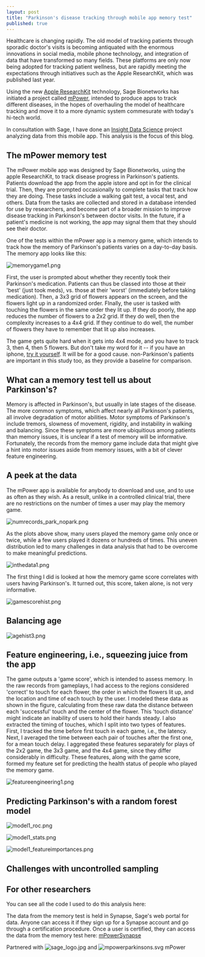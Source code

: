 ```yaml
---
layout: post
title: "Parkinson's disease tracking through mobile app memory test"
published: true
---
```









Healthcare is changing rapidly. The old model of tracking patients through sporadic doctor's visits is becoming antiquated with the enormous innovations in social media, mobile phone technology, and integration of data that have transformed so many fields. These platforms are only now being adopted for tracking patient wellness, but are rapidly meeting the expectations through initiatives such as the Apple ResearchKit, which was published last year. 

Using the new [Apple ResearchKit](http://www.apple.com/researchkit/ "iphone researchkit") technology, Sage Bionetworks has initiated a project called [mPower](http://parkinsonmpower.org/ "Mpower Parkinson's Site"), intended to produce apps to track different diseases, in the hopes of overhauling the model of healthcare tracking and move it to a more dynamic system commesurate with today's hi-tech world. 

In consultation with Sage, I have done an [Insight Data Science](http://insightdatascience.com/ "Insight Data Science") project analyzing data from this mobile app. This analysis is the focus of this blog.

##  The mPower memory test

The mPower mobile app was designed by Sage Bionetworks, using the apple ResearchKit, to track disease progress in Parkinson's patients. Patients download the app from the apple istore and opt in for the clinical trial. Then, they are prompted occasionally to complete tasks that track how they are doing. These tasks include a walking gait test, a vocal test, and others. Data from the tasks are collected and stored in a database intended for use by researchers, and become part of a broader mission to improve disease tracking in Parkinson's between doctor visits. In the future, if a patient's medicine is not working, the app may signal them that they should see their doctor. 

One of the tests within the mPower app is a memory game, which intends to track how the memory of Parkinson's patients varies on a day-to-day basis. The memory app looks like this:

![memorygame1.png]({{site.baseurl}}/images/memorygame1.png)

First, the user is prompted about whether they recently took their Parkinson's medication. Patients can thus be classed into those at their 'best' (just took meds), vs. those at their 'worst' (immediately before taking medication). Then, a 3x3 grid of flowers appears on the screen, and the flowers light up in a randomized order. FInally, the user is tasked with touching the flowers in the same order they lit up. If they do poorly, the app reduces the number of flowers to a 2x2 grid. If they do well, then the complexity increases to a 4x4 grid. If they continue to do well, the number of flowers they have to remember that lit up also increases. 

The game gets quite hard when it gets into 4x4 mode, and you have to track 3, then 4, then 5 flowers. But don't take my word for it -- if you have an iphone, [try it yourself](https://itunes.apple.com/us/app/parkinson-mpower-study-app/id972191200?mt=8 "mpower on itunes"). It will be for a good cause. non-Parkinson's patients are important in this study too, as they provide a baseline for comparison. 




##  What can a memory test tell us about Parkinson's?

Memory is affected in Parkinson's, but usually in late stages of the disease. The more common symptoms, which affect nearly all Parkinson's patients, all involve degradation of motor abilities. Motor symptoms of Parkinson's include tremors, slowness of movement, rigidity, and instability in walking and balancing. Since these symptoms are more ubiquitious among patients than memory issues, it is unclear if a test of memory will be informative. Fortunately, the records from the memory game include data that might give a hint into motor issues aside from memory issues, with a bit of clever feature engineering. 

##  A peek at the data

The mPower app is available for anybody to download and use, and to use as often as they wish. As a result, unlike in a controlled clinical trial, there are no restrictions on the number of times a user may play the memory game. 

![numrecords_park_nopark.png]({{site.baseurl}}/images/numrecords_park_nopark.png)

As the plots above show, many users played the memory game only once or twice, while a few users played it dozens or hundreds of times. This uneven distribution led to many challenges in data analysis that had to be overcome to make meaningful predictions.

![inthedata1.png]({{site.baseurl}}/images/inthedata1.png)

The first thing I did is looked at how the memory game score correlates with users having Parkinson's. It turned out, this score, taken alone, is not very informative.

![gamescorehist.png]({{site.baseurl}}/images/gamescorehist.png)

## Balancing age

![agehist3.png]({{site.baseurl}}/images/agehist3.png)


##  Feature engineering, i.e., squeezing juice from the app

The game outputs a 'game score', which is intended to assess memory. In the raw records from gameplays, I had access to the regions considered 'correct' to touch for each flower, the order in which the flowers lit up, and the location and time of each touch by the user. I modeled these data as shown in the figure, calculating from these raw data the distance between each 'successful' touch and the center of the flower. This 'touch distance' might indicate an inability of users to hold their hands steady. I also extracted the timing of touches, which I split into two types of features. First, I tracked the time before first touch in each game, i.e., the latency. Next, I averaged the time between each pair of touches after the first one, for a mean touch delay. I aggregated these features separately for plays of the 2x2 game, the 3x3 game, and the 4x4 game, since they differ considerably in difficulty. These features, along with the game score, formed my feature set for predicting the health status of people who played the memory game.

![featureengineering1.png]({{site.baseurl}}/images/featureengineering1.png)

##  Predicting Parkinson's with a random forest model

![model1_roc.png]({{site.baseurl}}/images/model1_roc.png)

![model1_stats.png]({{site.baseurl}}/images/model1_stats.png)

![model1_featureimportances.png]({{site.baseurl}}/images/model1_featureimportances.png)

##  Challenges with uncontrolled sampling

## For other researchers

You can see all the code I used to do this analysis here:

The data from the memory test is held in Synapse, Sage's web portal for data. Anyone can access it if they sign up for a Synapse account and go through a certification procedure. Once a user is certified, they can access the data from the memory test here: [mPowerSynapse](https://www.synapse.org/#!Synapse:syn4993293/wiki/ "mPower study data")



Partnered with ![sage_logo.jpg]({{site.baseurl}}/images/sage_logo.jpg) and ![mpowerparkinsons.svg]({{site.baseurl}}/images/mpowerparkinsons.svg) mPower
